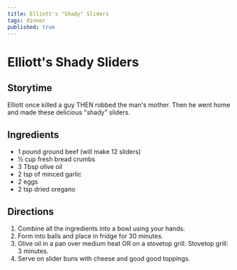 ```yaml
---
title: Elliott's "Shady" Sliders
tags: dinner
published: true
---
```


# Elliott's Shady Sliders

## Storytime
Elliott once killed a guy THEN robbed the man's mother. Then he went home and made these delicious "shady" sliders.

## Ingredients
* 1 pound ground beef (will make 12 sliders)
* ½ cup fresh bread crumbs
* 3 Tbsp olive oil
* 2 tsp of minced garlic
* 2 eggs
* 2 tsp dried oregano

## Directions
1. Combine all the ingredients into a bowl using your hands.
2. Form into balls and place in fridge for 30 minutes.
3. Olive oil in a pan over medium heat OR on a stovetop grill. Stovetop grill: 3 minutes.
4. Serve on slider buns with cheese and good good toppings.
